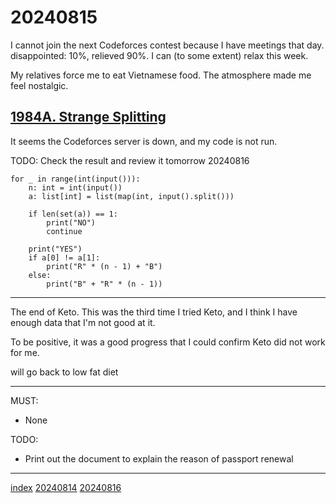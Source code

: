 <head><meta name="viewport" content="width=device-width, initial-scale=1.0, user-scalable=yes" /><meta charset="UTF-8"></head>

# 20240815

I cannot join the next Codeforces contest because I have meetings that day. disappointed: 10%, relieved 90%. I can (to some extent) relax this week.

My relatives force me to eat Vietnamese food. The atmosphere made me feel nostalgic.

## [1984A. Strange Splitting](https://codeforces.com/problemset/problem/1984/A)

It seems the Codeforces server is down, and my code is not run.

TODO: Check the result and review it tomorrow 20240816

```
for _ in range(int(input())):
    n: int = int(input())
    a: list[int] = list(map(int, input().split()))

    if len(set(a)) == 1:
        print("NO")
        continue

    print("YES")
    if a[0] != a[1]:
        print("R" * (n - 1) + "B")
    else:
        print("B" + "R" * (n - 1))
```

---

The end of Keto. This was the third time I tried Keto, and I think I have enough data that I\'m not good at it.

To be positive, it was a good progress that I could confirm Keto did not work for me.

will go back to low fat diet

---

MUST:

- None

TODO:

- Print out the document to explain the reason of passport renewal

---

[index](../../index.html)
[20240814](20240814.html)
[20240816](20240816.html)
